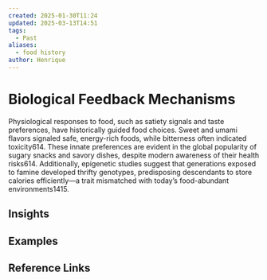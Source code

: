 ```yaml
---
created: 2025-01-30T11:24
updated: 2025-03-13T14:51
tags:
  - Past
aliases:
  - food history
author: Henrique
---
```

# Biological Feedback Mechanisms

Physiological responses to food, such as satiety signals and taste preferences, have historically guided food choices. Sweet and umami flavors signaled safe, energy-rich foods, while bitterness often indicated toxicity614. These innate preferences are evident in the global popularity of sugary snacks and savory dishes, despite modern awareness of their health risks614. Additionally, epigenetic studies suggest that generations exposed to famine developed thrifty genotypes, predisposing descendants to store calories efficiently—a trait mismatched with today’s food-abundant environments1415.






## Insights

## Examples

## Reference Links
